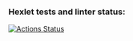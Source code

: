 ### Hexlet tests and linter status:
[![Actions Status](https://github.com/DmitriyKorchagin95/java-project-61/actions/workflows/hexlet-check.yml/badge.svg)](https://github.com/DmitriyKorchagin95/java-project-61/actions)
